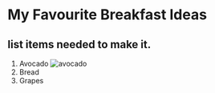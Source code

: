 # My Favourite Breakfast Ideas
## list items needed to make it.
1. Avocado
![avocado](https://authoritynutrition.com/wp-content/uploads/2014/09/avocado-sliced-in-half.jpg)
2. Bread
3. Grapes
